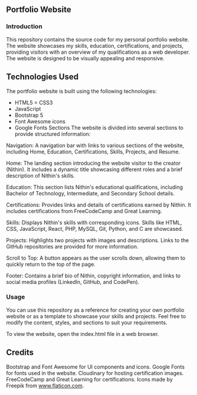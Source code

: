 ## Portfolio Website 
### Introduction
This repository contains the source code for my personal portfolio website. The website showcases my skills, education, certifications, and projects, providing visitors with an overview of my qualifications as a web developer. The website is designed to be visually appealing and responsive.

## Technologies Used
The portfolio website is built using the following technologies:

- HTML5
= CSS3
- JavaScript
- Bootstrap 5
- Font Awesome icons
- Google Fonts
Sections
The website is divided into several sections to provide structured information:


Navigation: A navigation bar with links to various sections of the website, including Home, Education, Certifications, Skills, Projects, and Resume.

Home: The landing section introducing the website visitor to the creator (Nithin). It includes a dynamic title showcasing different roles and a brief description of Nithin's skills.

Education: This section lists Nithin's educational qualifications, including Bachelor of Technology, Intermediate, and Secondary School details.

Certifications: Provides links and details of certifications earned by Nithin. It includes certifications from FreeCodeCamp and Great Learning.

Skills: Displays Nithin's skills with corresponding icons. Skills like HTML, CSS, JavaScript, React, PHP, MySQL, Git, Python, and C are showcased.

Projects: Highlights two projects with images and descriptions. Links to the GitHub repositories are provided for more information.

Scroll to Top: A button appears as the user scrolls down, allowing them to quickly return to the top of the page.

Footer: Contains a brief bio of Nithin, copyright information, and links to social media profiles (LinkedIn, GitHub, and CodePen).

### Usage
You can use this repository as a reference for creating your own portfolio website or as a template to showcase your skills and projects. Feel free to modify the content, styles, and sections to suit your requirements.

To view the website, open the index.html file in a web browser.

## Credits
Bootstrap and Font Awesome for UI components and icons.
Google Fonts for fonts used in the website.
Cloudinary for hosting certification images.
FreeCodeCamp and Great Learning for certifications.
Icons made by Freepik from www.flaticon.com.
